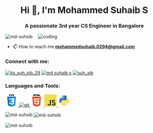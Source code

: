 <h1 align="center">Hi 👋, I'm Mohammed Suhaib S</h1>
<h3 align="center">A passionate 3rd year CS Engineer in Bangalore</h3>

<img align="right" alt="coding" width="400" src="https://user-images.githubusercontent.com/55389276/140866485-8fb1c876-9a8f-4d6a-98dc-08c4981eaf70.gif">

<p align="left"> <img src="https://komarev.com/ghpvc/?username=md-suhxib&label=Profile%20views&color=0e75b6&style=flat" alt="md-suhxib" /> </p>

- 📫 How to reach me **mohammedsuhaib.0294@gmail.com**


<h3 align="left">Connect with me:</h3>
<p align="left">
<a href="https://twitter.com/its_suh_xib_29" target="blank"><img align="center" src="https://raw.githubusercontent.com/rahuldkjain/github-profile-readme-generator/master/src/images/icons/Social/twitter.svg" alt="its_suh_xib_29" height="30" width="40" /></a>
<a href="https://linkedin.com/in/md suhaib s" target="blank"><img align="center" src="https://raw.githubusercontent.com/rahuldkjain/github-profile-readme-generator/master/src/images/icons/Social/linked-in-alt.svg" alt="md suhaib s" height="30" width="40" /></a>
<a href="https://instagram.com/suh_xib" target="blank"><img align="center" src="https://raw.githubusercontent.com/rahuldkjain/github-profile-readme-generator/master/src/images/icons/Social/instagram.svg" alt="suh_xib" height="30" width="40" /></a>
</p>

<h3 align="left">Languages and Tools:</h3>
<p align="left"> <a href="https://www.w3schools.com/css/" target="_blank" rel="noreferrer"> <img src="https://raw.githubusercontent.com/devicons/devicon/master/icons/css3/css3-original-wordmark.svg" alt="css3" width="40" height="40"/> </a> <a href="https://git-scm.com/" target="_blank" rel="noreferrer"> <img src="https://www.vectorlogo.zone/logos/git-scm/git-scm-icon.svg" alt="git" width="40" height="40"/> </a> <a href="https://www.w3.org/html/" target="_blank" rel="noreferrer"> <img src="https://raw.githubusercontent.com/devicons/devicon/master/icons/html5/html5-original-wordmark.svg" alt="html5" width="40" height="40"/> </a> <a href="https://developer.mozilla.org/en-US/docs/Web/JavaScript" target="_blank" rel="noreferrer"> <img src="https://raw.githubusercontent.com/devicons/devicon/master/icons/javascript/javascript-original.svg" alt="javascript" width="40" height="40"/> </a> <a href="https://www.python.org" target="_blank" rel="noreferrer"> <img src="https://raw.githubusercontent.com/devicons/devicon/master/icons/python/python-original.svg" alt="python" width="40" height="40"/> </a> </p>

<p><img align="left" src="https://github-readme-stats.vercel.app/api/top-langs?username=md-suhxib&show_icons=true&locale=en&layout=compact" alt="md-suhxib" /></p>

<p>&nbsp;<img align="center" src="https://github-readme-stats.vercel.app/api?username=md-suhxib&show_icons=true&locale=en" alt="md-suhxib" /></p>

<p><img align="center" src="https://github-readme-streak-stats.herokuapp.com/?user=md-suhxib&" alt="md-suhxib" /></p>


